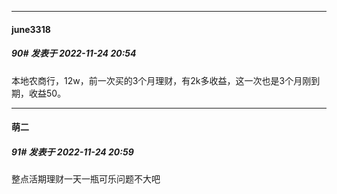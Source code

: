 

*****

####  june3318  
##### 90#       发表于 2022-11-24 20:54

本地农商行，12w，前一次买的3个月理财，有2k多收益，这一次也是3个月刚到期，收益50。



*****

####  萌二  
##### 91#       发表于 2022-11-24 20:59

整点活期理财一天一瓶可乐问题不大吧

